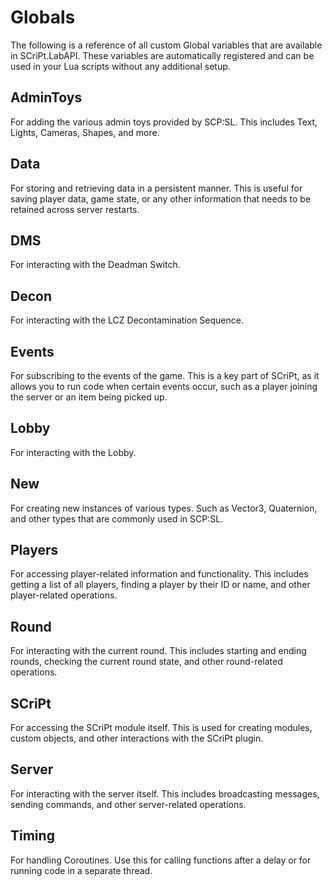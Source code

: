 ﻿# Globals

The following is a reference of all custom Global variables that are available in SCriPt.LabAPI. These variables are automatically registered and can be used in your Lua scripts without any additional setup.

## AdminToys
For adding the various admin toys provided by SCP:SL. This includes Text, Lights, Cameras, Shapes, and more.

## Data
For storing and retrieving data in a persistent manner. This is useful for saving player data, game state, or any other information that needs to be retained across server restarts.

## DMS
For interacting with the Deadman Switch.

## Decon
For interacting with the LCZ Decontamination Sequence.

## Events
For subscribing to the events of the game. This is a key part of SCriPt, as it allows you to run code when certain events occur, such as a player joining the server or an item being picked up.

## Lobby
For interacting with the Lobby.

## New
For creating new instances of various types. Such as Vector3, Quaternion, and other types that are commonly used in SCP:SL.

## Players
For accessing player-related information and functionality. This includes getting a list of all players, finding a player by their ID or name, and other player-related operations.

## Round
For interacting with the current round. This includes starting and ending rounds, checking the current round state, and other round-related operations.

## SCriPt
For accessing the SCriPt module itself. This is used for creating modules, custom objects, and other interactions with the SCriPt plugin. 

## Server
For interacting with the server itself. This includes broadcasting messages, sending commands, and other server-related operations.

## Timing
For handling Coroutines. Use this for calling functions after a delay or for running code in a separate thread.
